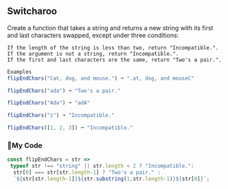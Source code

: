 ## Switcharoo
Create a function that takes a string and returns a new string with its first and last characters swapped, except under three conditions:
```
If the length of the string is less than two, return "Incompatible.".
If the argument is not a string, return "Incompatible.".
If the first and last characters are the same, return "Two's a pair.".
```
```js
Examples
flipEndChars("Cat, dog, and mouse.") ➞ ".at, dog, and mouseC"

flipEndChars("ada") ➞ "Two's a pair."

flipEndChars("Ada") ➞ "adA"

flipEndChars("z") ➞ "Incompatible."

flipEndChars([1, 2, 3]) ➞ "Incompatible."
```
### :musical_keyboard:My Code
```js
const flipEndChars = str => 
 typeof str !== "string" || str.length < 2 ? "Incompatible.":
  str[0] === str[str.length-1] ? "Two's a pair." : 
  `${str[str.length-1]}${str.substring(1,str.length-1)}${str[0]}`;
```
